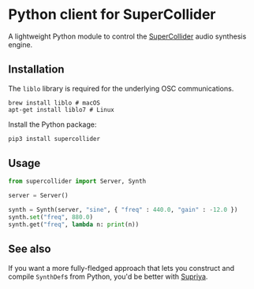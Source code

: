 # Python client for SuperCollider

A lightweight Python module to control the [SuperCollider](https://supercollider.github.io) audio synthesis engine.

## Installation

The `liblo` library is required for the underlying OSC communications.

```
brew install liblo # macOS
apt-get install liblo7 # Linux
```

Install the Python package:

```python
pip3 install supercollider
```

## Usage

```python
from supercollider import Server, Synth

server = Server()

synth = Synth(server, "sine", { "freq" : 440.0, "gain" : -12.0 })
synth.set("freq", 880.0)
synth.get("freq", lambda n: print(n))
```

## See also

If you want a more fully-fledged approach that lets you construct and compile `SynthDef`s from Python, you'd be better with [Supriya](https://github.com/josiah-wolf-oberholtzer/supriya).
